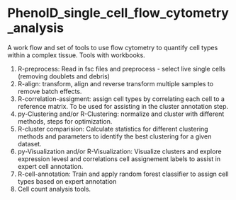 # PhenoID_single_cell_flow_cytometry_analysis
A work flow and set of tools to use flow cytometry to quantify cell types within a complex tissue.
Tools with workbooks.
1. R-preprocess: Read in fsc files and preprocess - select live single cells (removing doublets and debris)
2. R-align: transform, align and reverse transform multiple samples to remove batch effects.
3. R-correlation-assigment: assign cell types by correlating each cell to a reference matrix.  To be used for assisting in the cluster annotation step.
4. py-Clustering and/or R-Clustering: normalize and cluster with different methods, steps for optimization.
5. R-cluster comparision: Calculate statistics for different clustering methods and parameters to identify the best clustering for a given dataset. 
5. py-Visualization and/or R-Visualization: Visualize clusters and explore expression levesl and correlations cell assignement labels to assist in expert cell annotation. 
6. R-cell-annotation: Train and apply random forest classifier to assign cell types based on expert annotation 
7. Cell count analysis tools. 
